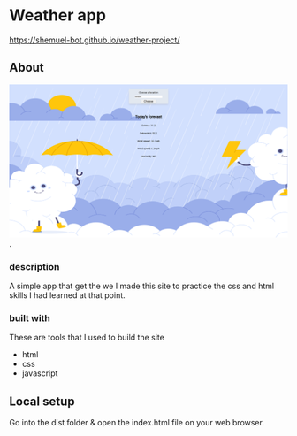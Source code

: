 # Weather app

https://shemuel-bot.github.io/weather-project/
## About
<div align="center">
  <img src="src/screen-shot.png">
</div>.

### description
A simple app that get the we
I made this site to practice the css and html skills I had learned at that point.

### built with
These are tools that I used to build the site

<ul>
  <li>
    html
  </li>
  <li>
    css
  </li>
  <li>
    javascript
  </li>
</ul>

## Local setup
Go into the dist folder & open the index.html file on your web browser.
